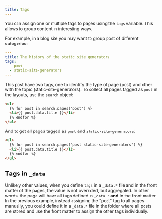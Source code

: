 ```yaml
---
title: Tags
---
```


You can assign one or multiple tags to pages using the `tags` variable. This allows to group content in interesting ways.

For example, in a blog site you may want to group post of different categories:

```yaml
---
title: The history of the static site generators
tags:
  - post
  - static-site-generators
---
```

This post have two tags, one to identify the type of page (post) and other with the topic (static-site-generators). To collect all pages tagged as `post` in the layouts, use the `search` object:

```html
<ul>
  {% for post in search.pages("post") %}
  <li>{{ post.data.title }}</li>
  {% endfor %}
</ul>
```

And to get all pages tagged as `post` and `static-site-generators`:

```html
<ul>
  {% for post in search.pages("post static-site-generators") %}
  <li>{{ post.data.title }}</li>
  {% endfor %}
</ul>
```

## Tags in `_data`

Unlikely other values, when you define `tags` in a `_data.*` file and in the front matter of the pages, the value is not overrided, but aggregated. In other words: the page will have all tags defined in `_data.*` **and** in the front matter. In the previous example, instead assigning the "post" tag to all pages manually, you could define it in a `_data.*` file in the folder where all posts are stored and use the front matter to assign the other tags individually.
